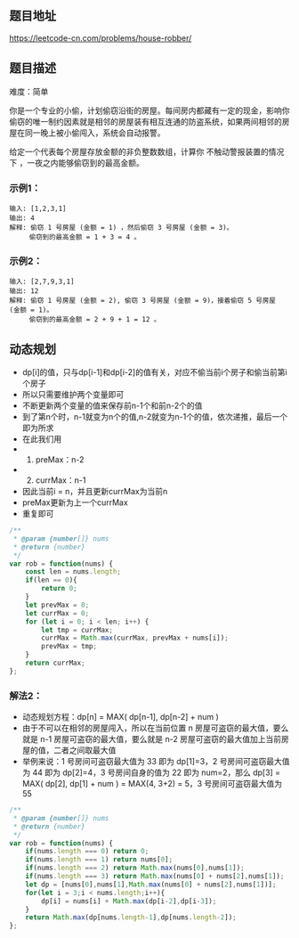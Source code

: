 ## 题目地址

https://leetcode-cn.com/problems/house-robber/

## 题目描述

难度：简单

你是一个专业的小偷，计划偷窃沿街的房屋。每间房内都藏有一定的现金，影响你偷窃的唯一制约因素就是相邻的房屋装有相互连通的防盗系统，如果两间相邻的房屋在同一晚上被小偷闯入，系统会自动报警。

给定一个代表每个房屋存放金额的非负整数数组，计算你 不触动警报装置的情况下 ，一夜之内能够偷窃到的最高金额。

### 示例1：

```
输入: [1,2,3,1]
输出: 4
解释: 偷窃 1 号房屋 (金额 = 1) ，然后偷窃 3 号房屋 (金额 = 3)。
     偷窃到的最高金额 = 1 + 3 = 4 。
```

### 示例2：

```
输入: [2,7,9,3,1]
输出: 12
解释: 偷窃 1 号房屋 (金额 = 2), 偷窃 3 号房屋 (金额 = 9)，接着偷窃 5 号房屋 (金额 = 1)。
     偷窃到的最高金额 = 2 + 9 + 1 = 12 。
```

## 动态规划

- dp[i]的值，只与dp[i-1]和dp[i-2]的值有关，对应不偷当前i个房子和偷当前第i个房子
- 所以只需要维护两个变量即可
- 不断更新两个变量的值来保存前n-1个和前n-2个的值
- 到了第n个时，n-1就变为n个的值,n-2就变为n-1个的值，依次递推，最后一个即为所求
- 在此我们用
- 1. preMax：n-2
- 2. currMax：n-1
- 因此当前i = n，并且更新currMax为当前n
- preMax更新为上一个currMax
- 重复即可

```js
/**
 * @param {number[]} nums
 * @return {number}
 */
var rob = function(nums) {
    const len = nums.length;
    if(len == 0){
        return 0;
    }
    let prevMax = 0;
    let currMax = 0;
    for (let i = 0; i < len; i++) {
        let tmp = currMax;
        currMax = Math.max(currMax, prevMax + nums[i]);
        prevMax = tmp;
    }
    return currMax;
};
```

### 解法2：
- 动态规划方程：dp[n] = MAX( dp[n-1], dp[n-2] + num )
- 由于不可以在相邻的房屋闯入，所以在当前位置 n 房屋可盗窃的最大值，要么就是 n-1 房屋可盗窃的最大值，要么就是 n-2 房屋可盗窃的最大值加上当前房屋的值，二者之间取最大值
- 举例来说：1 号房间可盗窃最大值为 33 即为 dp[1]=3，2 号房间可盗窃最大值为 44 即为 dp[2]=4，3 号房间自身的值为 22 即为 num=2，那么 dp[3] = MAX( dp[2], dp[1] + num ) = MAX(4, 3+2) = 5，3 号房间可盗窃最大值为 55
```js
/**
 * @param {number[]} nums
 * @return {number}
 */
var rob = function(nums) {
    if(nums.length === 0) return 0;
    if(nums.length === 1) return nums[0];
    if(nums.length === 2) return Math.max(nums[0],nums[1]);
    if(nums.length === 3) return Math.max(nums[0] + nums[2],nums[1]);
    let dp = [nums[0],nums[1],Math.max(nums[0] + nums[2],nums[1])];
    for(let i = 3;i < nums.length;i++){
        dp[i] = nums[i] + Math.max(dp[i-2],dp[i-3]);
    }
    return Math.max(dp[nums.length-1],dp[nums.length-2]);
};
```

